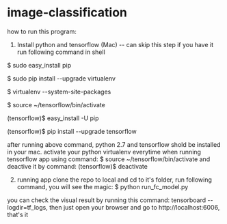 # image-classification
how to run this program:
1. Install python and tensorflow (Mac) -- can skip this step if you have it
run following command in shell

$ sudo easy_install pip

$ sudo pip install --upgrade virtualenv

$ virtualenv --system-site-packages

$ source ~/tensorflow/bin/activate

(tensorflow)$ easy_install -U pip

(tensorflow)$ pip install --upgrade tensorflow 

after running above command, python 2.7 and tensorflow shold be installed in your mac. activate your python virtualenv everytime
when running tensorflow app using command: $ source ~/tensorflow/bin/activate and deactive it by command: (tensorflow)$ deactivate


2. running app
clone the repo to local and cd to it's folder, run following command, you will see the magic:
$ python run_fc_model.py

you can check the visual result by running this command: tensorboard --logdir=tf_logs, then just open your browser and go to
http://localhost:6006, that's it
